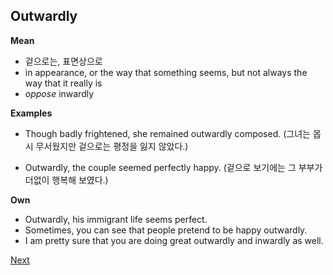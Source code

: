 Outwardly
------------

**Mean**
- 겉으로는, 표면상으로
- in appearance, or the way that something seems, but not always the way that it really is
- *oppose* inwardly

**Examples**
- Though badly frightened, she remained outwardly composed. 
   (그녀는 몹시 무서웠지만 겉으로는 평정을 잃지 않았다.)

- Outwardly, the couple seemed perfectly happy. 
  (겉으로 보기에는 그 부부가 더없이 행복해 보였다.)


**Own**
- Outwardly, his immigrant life seems perfect.
- Sometimes, you can see that people pretend to be happy outwardly.
- I am pretty sure that you are doing great outwardly and inwardly as well.


[Next](./%NEXT)

